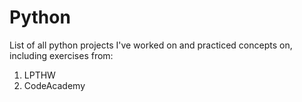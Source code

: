 # Python
List of all python projects I've worked on and practiced concepts on, including exercises from:
1. LPTHW
2. CodeAcademy
